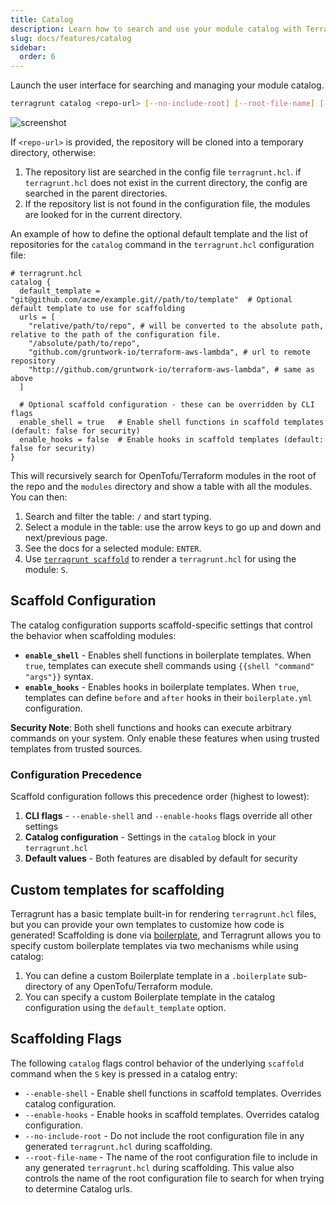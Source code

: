 ```yaml
---
title: Catalog
description: Learn how to search and use your module catalog with Terragrunt.
slug: docs/features/catalog
sidebar:
  order: 6
---
```


Launch the user interface for searching and managing your module catalog.

```bash
terragrunt catalog <repo-url> [--no-include-root] [--root-file-name] [--enable-shell] [--enable-hooks]
```

![screenshot](../../../assets/img/screenshots/catalog-screenshot.png)

If `<repo-url>` is provided, the repository will be cloned into a temporary directory, otherwise:

1. The repository list are searched in the config file `terragrunt.hcl`. if `terragrunt.hcl` does not exist in the current directory, the config are searched in the parent directories.
1. If the repository list is not found in the configuration file, the modules are looked for in the current directory.

An example of how to define the optional default template and the list of repositories for the `catalog` command in the `terragrunt.hcl` configuration file:

``` hcl
# terragrunt.hcl
catalog {
  default_template = "git@github.com/acme/example.git//path/to/template"  # Optional default template to use for scaffolding
  urls = [
    "relative/path/to/repo", # will be converted to the absolute path, relative to the path of the configuration file.
    "/absolute/path/to/repo",
    "github.com/gruntwork-io/terraform-aws-lambda", # url to remote repository
    "http://github.com/gruntwork-io/terraform-aws-lambda", # same as above
  ]
  
  # Optional scaffold configuration - these can be overridden by CLI flags
  enable_shell = true   # Enable shell functions in scaffold templates (default: false for security)
  enable_hooks = false  # Enable hooks in scaffold templates (default: false for security)
}
```

This will recursively search for OpenTofu/Terraform modules in the root of the repo and the `modules` directory and show a table with all the modules. You can then:

1. Search and filter the table: `/` and start typing.
1. Select a module in the table: use the arrow keys to go up and down and next/previous page.
1. See the docs for a selected module: `ENTER`.
1. Use [`terragrunt scaffold`](/docs/features/scaffold/) to render a `terragrunt.hcl` for using the module: `S`.

## Scaffold Configuration

The catalog configuration supports scaffold-specific settings that control the behavior when scaffolding modules:

- **`enable_shell`** - Enables shell functions in boilerplate templates. When `true`, templates can execute shell commands using `{{shell "command" "args"}}` syntax.
- **`enable_hooks`** - Enables hooks in boilerplate templates. When `true`, templates can define `before` and `after` hooks in their `boilerplate.yml` configuration.

**Security Note**: Both shell functions and hooks can execute arbitrary commands on your system. Only enable these features when using trusted templates from trusted sources.

### Configuration Precedence

Scaffold configuration follows this precedence order (highest to lowest):

1. **CLI flags** - `--enable-shell` and `--enable-hooks` flags override all other settings
2. **Catalog configuration** - Settings in the `catalog` block in your `terragrunt.hcl`
3. **Default values** - Both features are disabled by default for security

## Custom templates for scaffolding

Terragrunt has a basic template built-in for rendering `terragrunt.hcl` files, but you can provide your own templates to customize how code is generated! Scaffolding is done via [boilerplate](https://github.com/gruntwork-io/boilerplate), and Terragrunt allows you to specify custom boilerplate templates via two mechanisms while using catalog:

1. You can define a custom Boilerplate template in a `.boilerplate` sub-directory of any OpenTofu/Terraform module.
2. You can specify a custom Boilerplate template in the catalog configuration using the `default_template` option.

## Scaffolding Flags

The following `catalog` flags control behavior of the underlying `scaffold` command when the `S` key is pressed in a catalog entry:

- `--enable-shell` - Enable shell functions in scaffold templates. Overrides catalog configuration.
- `--enable-hooks` - Enable hooks in scaffold templates. Overrides catalog configuration.
- `--no-include-root` - Do not include the root configuration file in any generated `terragrunt.hcl` during scaffolding.
- `--root-file-name` - The name of the root configuration file to include in any generated `terragrunt.hcl` during scaffolding. This value also controls the name of the root configuration file to search for when trying to determine Catalog urls.
